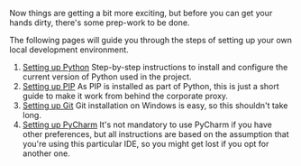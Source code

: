 Now things are getting a bit more exciting, but before you can get your hands dirty, there's some prep-work to be done.

The following pages will guide you through the steps of setting up your own local development environment.

1. [Setting up Python](/Guides/New-Joiner-Guide/Setting-up-your-development-environment/Setting-up-Python)
Step-by-step instructions to install and configure the current version of Python used in the project.
1. [Setting up PIP](/Guides/New-Joiner-Guide/Setting-up-your-development-environment/Setting-up-PIP)
As PIP is installed as part of Python, this is just a short guide to make it work from behind the corporate proxy.
1. [Setting up Git](/Guides/New-Joiner-Guide/Setting-up-your-development-environment/Setting-up-Git)
Git installation on Windows is easy, so this shouldn't take long.
1. [Setting up PyCharm](/Guides/New-Joiner-Guide/Setting-up-your-development-environment/Setting-up-PyCharm)
It's not mandatory to use PyCharm if you have other preferences, but all instructions are based on the assumption that you're using this particular IDE, so you might get lost if you opt for another one.